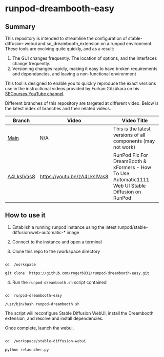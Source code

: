 
# runpod-dreambooth-easy

  

## Summary

This repository is intended to streamline the configuration of stable-diffusion-webui and sd_dreambooth_extension on a runpod environment. These tools are evolving quite quickly, and as a result:

 1. The GUI changes frequently. The location of options, and the interfaces change frequently.
 2. Versioning changes rapidly, making it easy to have broken requirements and dependancies, and leaving a non-functional environment

This tool is designed to enable you to quickly reproduce the exact versions use in the instructional videos provided by Furkan Gözükara on his [SECourses YouTube channel](https://www.youtube.com/@SECourses).

Different branches of this repository are targeted at different video. Below is the latest index of branches and their related videos.

| Branch	 | Video | Video Title|
|--|--|--|
| [Main](https://github.com/rogerb831/runpod-dreambooth-easy) | N/A | This is the latest versions of all components (may not work)
|[A4LksIVas8](https://github.com/rogerb831/runpod-dreambooth-easy/tree/A4LksIVas8) |https://youtu.be/zA4LksIVas8 |RunPod Fix For DreamBooth & xFormers - How To Use Automatic1111 Web UI Stable Diffusion on RunPod |



  

## How to use it

  

1. Establish a running runpod instance using the latest runpod/stable-diffusion:web-automatic-* image

2. Connect to the instance and open a terminal

3. Clone this repo to the /workspace directory

```shell

cd  /workspace

git clone  https://github.com/rogerb831/runpod-dreambooth-easy.git

```

4. Run the `runpod-dreambooth.sh` script contained

```shell

cd  runpod-dreambooth-easy

/usr/bin/bash runpod-dreambooth.sh

```

  

The script will reconfigure Stable Diffusion WebUI, install the Dreambooth extension, and resolve and install dependencies.

  

Once complete, launch the webui.

```shell

cd  /workspace/stable-diffusion-webui

python relauncher.py

```